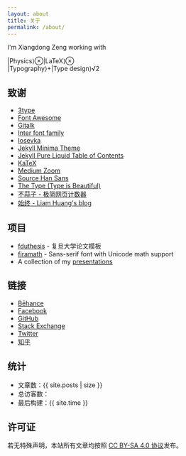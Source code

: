 ```yaml
---
layout: about
title: 关于
permalink: /about/
---
```


I'm Xiangdong Zeng working with

<div class="about">|Physics⟩<span class="about-mbin">⊗</span>|LaTeX⟩<span class="about-mbin">⊗</span><div class="about-frac"><span class="about-frac-top">|Typography⟩<span class="about-mbin">+</span>|Type design⟩</span><span class="about-frac-bottom">√2</span></div></div>

## 致谢

- [3type](https://3type.cn/)
- [Font Awesome](https://fontawesome.com/)
- [Gitalk](https://github.com/gitalk/gitalk)
- [Inter font family](https://rsms.me/inter/)
- [Iosevka](https://typeof.net/Iosevka/)
- [Jekyll Minima Theme](https://jekyll.github.io/minima/)
- [Jekyll Pure Liquid Table of Contents](https://github.com/allejo/jekyll-toc)
- [KaTeX](https://katex.org/)
- [Medium Zoom](https://medium-zoom.francoischalifour.com/)
- [Source Han Sans](https://fonts.adobe.com/fonts/source-han-sans-cjk-simplified-chinese)
- [The Type (Type is Beautiful)](https://thetype.com/)
- [不蒜子 - 极简网页计数器](https://busuanzi.ibruce.info)
- [始终 - Liam Huang's blog](https://liam.page/)

<!--
- [Sticky Sidebar](https://abouolia.github.io/sticky-sidebar/)
-->

## 项目

- [fduthesis](https://github.com/stone-zeng/fduthesis) - 复旦大学论文模板
- [firamath](https://github.com/firamath/firamath) - Sans-serif font with Unicode math support
- A collection of my [presentations](https://github.com/stone-zeng/presentations)

## 链接

- [Bēhance](https://www.behance.net/pssysrq586b)
- [Facebook](https://www.facebook.com/pssysrq)
- [GitHub](https://github.com/stone-zeng)
- [Stack Exchange](https://stackexchange.com/users/11190499/stone-zeng)
- [Twitter](https://twitter.com/xiangdong_zeng)
- [知乎](https://www.zhihu.com/people/stone-zeng-32)

## 统计

- 文章数：{{ site.posts | size }}
- <span id="busuanzi_container_site_uv">总访客数：<span id="busuanzi_value_site_uv"></span></span>
- 最后构建：{{ site.time }}

## 许可证

若无特殊声明，本站所有文章均按照 [CC BY-SA 4.0 协议](https://creativecommons.org/licenses/by-sa/4.0/)发布。

<div class="cc-by-sa-logo" aria-label="Creative Commons Attribution-ShareAlike">
  <svg class="icon"><use xlink:href="/assets/icons.svg#creative-commons-brands" /></svg>
  <svg class="icon"><use xlink:href="/assets/icons.svg#creative-commons-by-brands" /></svg>
  <svg class="icon"><use xlink:href="/assets/icons.svg#creative-commons-sa-brands" /></svg>
</div>

